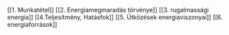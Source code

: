 [[1. Munkatétel]]
[[2. Energiamegmaradás törvénye]]
[[3. rugalmassági energia]]
[[4.Teljesítmény, Hatásfok]]
[[5. Ütközések energiaviszonyai]]
[[6. energiaforrások]]
